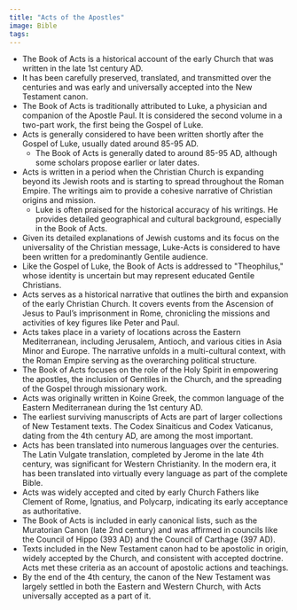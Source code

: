 ```yaml
---
title: "Acts of the Apostles"
image: Bible
tags:
---
```


- The Book of Acts is a historical account of the early Church that was written in the late 1st century AD.
- It has been carefully preserved, translated, and transmitted over the centuries and was early and universally accepted into the New Testament canon.
- The Book of Acts is traditionally attributed to Luke, a physician and companion of the Apostle Paul. It is considered the second volume in a two-part work, the first being the Gospel of Luke.
- Acts is generally considered to have been written shortly after the Gospel of Luke, usually dated around 85-95 AD.
  - The Book of Acts is generally dated to around 85-95 AD, although some scholars propose earlier or later dates.
- Acts is written in a period when the Christian Church is expanding beyond its Jewish roots and is starting to spread throughout the Roman Empire. The writings aim to provide a cohesive narrative of Christian origins and mission.
  - Luke is often praised for the historical accuracy of his writings. He provides detailed geographical and cultural background, especially in the Book of Acts.
- Given its detailed explanations of Jewish customs and its focus on the universality of the Christian message, Luke-Acts is considered to have been written for a predominantly Gentile audience.
- Like the Gospel of Luke, the Book of Acts is addressed to "Theophilus," whose identity is uncertain but may represent educated Gentile Christians.
- Acts serves as a historical narrative that outlines the birth and expansion of the early Christian Church. It covers events from the Ascension of Jesus to Paul’s imprisonment in Rome, chronicling the missions and activities of key figures like Peter and Paul.
- Acts takes place in a variety of locations across the Eastern Mediterranean, including Jerusalem, Antioch, and various cities in Asia Minor and Europe. The narrative unfolds in a multi-cultural context, with the Roman Empire serving as the overarching political structure.
- The Book of Acts focuses on the role of the Holy Spirit in empowering the apostles, the inclusion of Gentiles in the Church, and the spreading of the Gospel through missionary work.
- Acts was originally written in Koine Greek, the common language of the Eastern Mediterranean during the 1st century AD.
- The earliest surviving manuscripts of Acts are part of larger collections of New Testament texts. The Codex Sinaiticus and Codex Vaticanus, dating from the 4th century AD, are among the most important.
- Acts has been translated into numerous languages over the centuries. The Latin Vulgate translation, completed by Jerome in the late 4th century, was significant for Western Christianity. In the modern era, it has been translated into virtually every language as part of the complete Bible.
- Acts was widely accepted and cited by early Church Fathers like Clement of Rome, Ignatius, and Polycarp, indicating its early acceptance as authoritative.
- The Book of Acts is included in early canonical lists, such as the Muratorian Canon (late 2nd century) and was affirmed in councils like the Council of Hippo (393 AD) and the Council of Carthage (397 AD).
- Texts included in the New Testament canon had to be apostolic in origin, widely accepted by the Church, and consistent with accepted doctrine. Acts met these criteria as an account of apostolic actions and teachings.
- By the end of the 4th century, the canon of the New Testament was largely settled in both the Eastern and Western Church, with Acts universally accepted as a part of it.
